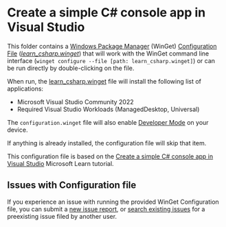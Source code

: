 # Create a simple C# console app in Visual Studio

This folder contains a [Windows Package Manager](https://learn.microsoft.com/windows/package-manager/winget/) (WinGet) [Configuration File](https://learn.microsoft.com/windows/package-manager/configuration/) ([_learn_csharp.winget_](./learn_csharp.winget)) that will work with the WinGet command line interface (`winget configure --file [path: learn_csharp.winget]`) or can be run directly by double-clicking on the file.

When run, the [learn_csharp.winget](./learn_csharp.winget) file will install the following list of applications:

- Microsoft Visual Studio Community 2022
- Required Visual Studio Workloads (ManagedDesktop, Universal)

The `configuration.winget` file will also enable [Developer Mode](https://learn.microsoft.com/windows/apps/get-started/developer-mode-features-and-debugging) on your device.

If anything is already installed, the configuration file will skip that item.

This configuration file is based on the [Create a simple C# console app in Visual Studio](https://learn.microsoft.com/visualstudio/get-started/csharp/tutorial-console) Microsoft Learn tutorial.

## Issues with Configuration file

If you experience an issue with running the provided WinGet Configuration file, you can submit a [new issue report](https://github.com/microsoft/winget-dsc/issues/new/choose), or [search existing issues](https://github.com/microsoft/winget-dsc/issues) for a preexisting issue filed by another user.

